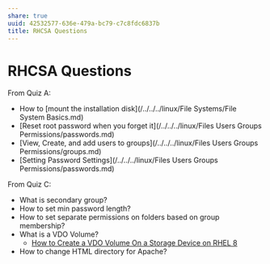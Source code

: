 ```yaml
---
share: true
uuid: 42532577-636e-479a-bc79-c7c8fdc6837b
title: RHCSA Questions
---
```

# RHCSA Questions
From Quiz A:

*   How to [mount the installation disk](/../../../linux/File Systems/File System Basics.md)
*   [Reset root password when you forget it](/../../../linux/Files  Users  Groups  Permissions/passwords.md)
*   [View, Create, and add users to groups](/../../../linux/Files  Users  Groups  Permissions/groups.md)
*   [Setting Password Settings](/../../../linux/Files  Users  Groups  Permissions/passwords.md)

From Quiz C:

*   What is secondary group?
*   How to set min password length?
*   How to set separate permissions on folders based on group membership?
*   What is a VDO Volume?
    *   [How to Create a VDO Volume On a Storage Device on RHEL 8](https://www.tecmint.com/create-a-vdo-volume-on-a-storage-device-on-rhel-8/)
*   How to change HTML directory for Apache?